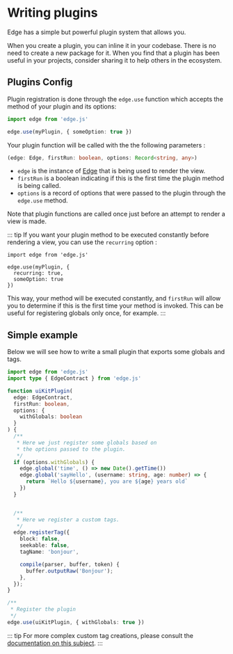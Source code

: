 # Writing plugins

Edge has a simple but powerful plugin system that allows you. 

When you create a plugin, you can inline it in your codebase. There is no need to create a new package for it. When you find that a plugin has been useful in your projects, consider sharing it to help others in the ecosystem.

## Plugins Config

Plugin registration is done through the `edge.use` function which accepts the method of your plugin and its options:

```ts
import edge from 'edge.js'

edge.use(myPlugin, { someOption: true })
```

Your plugin function will be called with the the following parameters : 

```ts
(edge: Edge, firstRun: boolean, options: Record<string, any>)
```

- `edge` is the instance of [Edge](../../reference/edge.md) that is being used to render the view.
- `firstRun` is a boolean indicating if this is the first time the plugin method is being called.
- `options` is a record of options that were passed to the plugin through the `edge.use` method.

Note that plugin functions are called once just before an attempt to render a view is made.

::: tip
If you want your plugin method to be executed constantly before rendering a view, you can use the `recurring` option : 

```js{4}
import edge from 'edge.js'

edge.use(myPlugin, {
  recurring: true,
  someOption: true
})
```

This way, your method will be executed constantly, and `firstRun` will allow you to determine if this is the first time your method is invoked. This can be useful for registering globals only once, for example.
:::

## Simple example

Below we will see how to write a small plugin that exports some globals and tags. 

```ts
import edge from 'edge.js'
import type { EdgeContract } from 'edge.js'

function uiKitPlugin(
  edge: EdgeContract, 
  firstRun: boolean, 
  options: {
    withGlobals: boolean
  }
) {
  /**
   * Here we just register some globals based on 
   * the options passed to the plugin.
   */
  if (options.withGlobals) {
    edge.global('time', () => new Date().getTime())
    edge.global('sayHello', (username: string, age: number) => {
      return `Hello ${username}, you are ${age} years old`
    })
  }


  /**
   * Here we register a custom tags.
   */
  edge.registerTag({
    block: false,
    seekable: false,
    tagName: 'bonjour',

    compile(parser, buffer, token) {
      buffer.outputRaw('Bonjour');
    },
  });
}

/**
 * Register the plugin
 */
edge.use(uiKitPlugin, { withGlobals: true })
```

::: tip
For more complex custom tag creations, please consult the [documentation on this subject](./custom-tags.md).
:::
